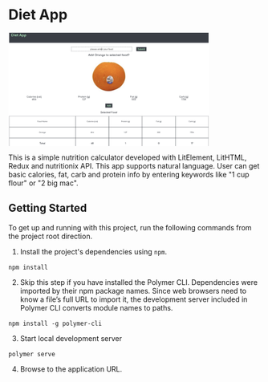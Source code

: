 # Diet App

<img src="./images/readme_image.png" alt="readme_img" align="center" width="400px"/>


This is a simple nutrition calculator developed with LitElement, LitHTML, Redux and nutritionix API. This app supports natural language. User can get basic calories, fat, carb and protein info by entering keywords like "1 cup flour" or "2 big mac".


## Getting Started

 To get up and running with this project, run the following commands from the project root direction.

 1. Install the project's dependencies using `npm`.

 ```
 npm install

 ```

 2. Skip this step if you have installed the Polymer CLI. Dependencies were imported by their npm package names. Since web browsers need to know a file’s full URL to import it, the development server included in Polymer CLI converts module names to paths.

 ```
 npm install -g polymer-cli

 ```

 3. Start local development server

 ```
 polymer serve

 ```

 4. Browse to the application URL.

 

